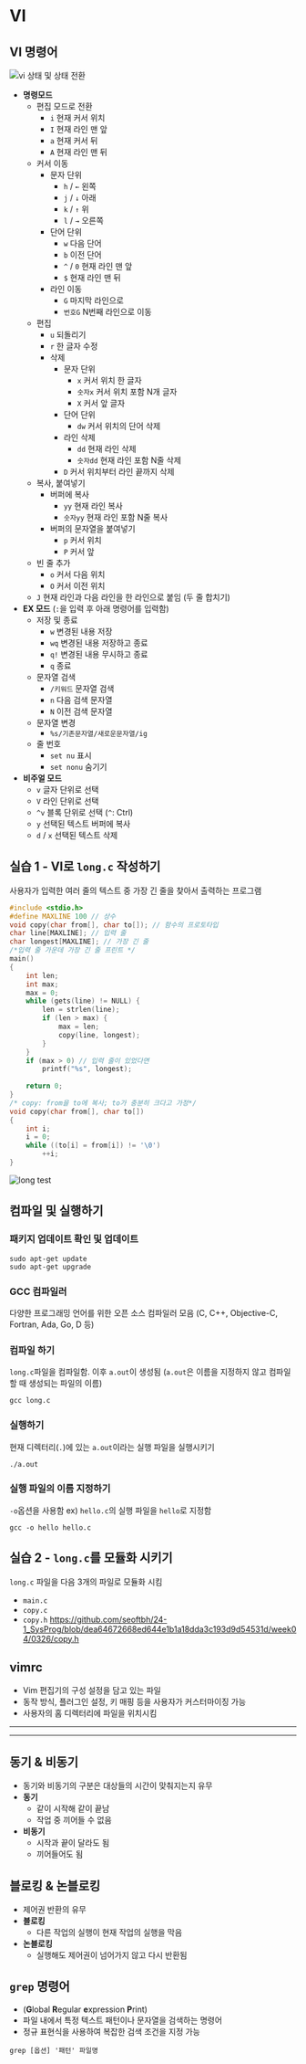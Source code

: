 # VI
## VI 명령어
![vi 상태 및 상태 전환](./md/image1.png)

- **명령모드**
	- 편집 모드로 전환
		- `i` 현재 커서 위치
		- `I` 현재 라인 맨 앞
		- `a` 현재 커서 뒤
		- `A` 현재 라인 맨 뒤
	- 커서 이동
		- 문자 단위
			- `h` / `←` 왼쪽
			- `j` / `↓` 아래
			- `k` / `↑` 위
			- `l` / `→` 오른쪽
		- 단어 단위
			- `w` 다음 단어
			- `b` 이전 단어
			- `^` / `0` 현재 라인 맨 앞
			- `$`        현재 라인 맨 뒤
		- 라인 이동
			- `G` 마지막 라인으로
			- `번호G` N번째 라인으로 이동
	- 편집
		- `u` 되돌리기
		- `r` 한 글자 수정
		- 삭제
			- 문자 단위
				- `x` 커서 위치 한 글자
				- `숫자x` 커서 위치 포함 N개 글자
				- `X` 커서 앞 글자
			- 단어 단위
				- `dw` 커서 위치의 단어 삭제
			- 라인 삭제
				- `dd` 현재 라인 삭제
				- `숫자dd` 현재 라인 포함 N줄 삭제
			- `D` 커서 위치부터 라인 끝까지 삭제
	- 복사, 붙여넣기
		- 버퍼에 복사
			- `yy` 현재 라인 복사
			- `숫자yy` 현재 라인 포함 N줄 복사
		- 버퍼의 문자열을 붙여넣기
			- `p` 커서 위치
			- `P` 커서 앞
	- 빈 줄 추가
		- `o` 커서 다음 위치
		- `O` 커서 이전 위치
	- `J` 현재 라인과 다음 라인을 한 라인으로 붙임 (두 줄 합치기)
- **EX 모드** (`:`을 입력 후 아래 명령어를 입력함)
	- 저장 및 종료
		- `w` 변경된 내용 저장
		- `wq` 변경된 내용 저장하고 종료
		- `q!` 변경된 내용 무시하고 종료
		- `q` 종료
	- 문자열 검색
		- `/키워드` 문자열 검색
		- `n` 다음 검색 문자열
		- `N` 이전 검색 문자열
	- 문자열 변경
		- `%s/기존문자열/새로운문자열/ig`
	- 줄 번호
		- `set nu` 표시 
		- `set nonu` 숨기기
- **비주얼 모드**
	- `v` 글자 단위로 선택
	- `V` 라인 단위로 선택
	- `^v` 블록 단위로 선택 (`^`: Ctrl)
	- `y` 선택된 텍스트 버퍼에 복사
	- `d` / `x` 선택된 텍스트 삭제


## 실습 1 - VI로 `long.c` 작성하기
사용자가 입력한 여러 줄의 텍스트 중 가장 긴 줄을 찾아서 출력하는 프로그램

```C
#include <stdio.h>
#define MAXLINE 100 // 상수
void copy(char from[], char to[]); // 함수의 프로토타입
char line[MAXLINE]; // 입력 줄
char longest[MAXLINE]; // 가장 긴 줄
/*입력 줄 가운데 가장 긴 줄 프린트 */
main()
{
	int len;
	int max;
	max = 0;
	while (gets(line) != NULL) {
		len = strlen(line);
		if (len > max) {
			max = len;
			copy(line, longest);
		}
	}
	if (max > 0) // 입력 줄이 있었다면
		printf("%s", longest);
	
	return 0;
}
/* copy: from을 to에 복사; to가 충분히 크다고 가정*/
void copy(char from[], char to[])
{
	int i;
	i = 0;
	while ((to[i] = from[i]) != '\0')
		++i;
}
```


![long test](./md/image2.png)

## 컴파일 및 실행하기
### 패키지 업데이트 확인 및 업데이트
```shell
sudo apt-get update
sudo apt-get upgrade
```
### GCC 컴파일러
다양한 프로그래밍 언어를 위한 오픈 소스 컴파일러 모음
(C, C++, Objective-C, Fortran, Ada, Go, D 등)
### 컴파일 하기
`long.c`파일을 컴파일함. 이후 `a.out`이 생성됨
(`a.out`은 이름을 지정하지 않고 컴파일할 때 생성되는 파일의 이름)
```shell
gcc long.c
```
### 실행하기
현재 디렉터리(`.`)에 있는 `a.out`이라는 실행 파일을 실행시키기
```shell
./a.out
```

### 실행 파일의 이름 지정하기
`-o`옵션을 사용함
ex) `hello.c`의 실행 파일을 `hello`로 지정함
```shell
gcc -o hello hello.c
```

## 실습 2 - `long.c`를 모듈화 시키기
`long.c` 파일을 다음 3개의 파일로 모듈화 시킴
- `main.c`
- `copy.c`
- `copy.h`
[https://github.com/seoftbh/24-1_SysProg/blob/dea64672668ed644e1b1a18dda3c193d9d54531d/week04/0326/copy.h
](https://github.com/seoftbh/24-1_SysProg/blob/dea64672668ed644e1b1a18dda3c193d9d54531d/week04/0326/copy.h#L1-L2)
## vimrc
- Vim 편집기의 구성 설정을 담고 있는 파일
- 동작 방식, 플러그인 설정, 키 매핑 등을 사용자가 커스터마이징 가능
- 사용자의 홈 디렉터리에 파일을 위치시킴



---
---


## 동기 & 비동기
- 동기와 비동기의 구분은 대상들의 시간이 맞춰지는지 유무
- **동기**
	- 같이 시작해 같이 끝남
	- 작업 중 끼어들 수 없음
- **비동기**
	- 시작과 끝이 달라도 됨
	- 끼어들어도 됨
## 블로킹 & 논블로킹
- 제어권 반환의 유무
- **블로킹**
	- 다른 작업의 실행이 현재 작업의 실행을 막음
- **논블로킹**
	- 실행해도 제어권이 넘어가지 않고 다시 반환됨

## `grep` 명령어
- (**G**lobal **R**egular **e**xpression **P**rint)
- 파일 내에서 특정 텍스트 패턴이나 문자열을 검색하는 명령어
- 정규 표현식을 사용하여 복잡한 검색 조건을 지정 가능
```shell
grep [옵션] '패턴' 파일명
```


